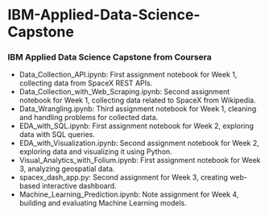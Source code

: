 # IBM-Applied-Data-Science-Capstone

### IBM Applied Data Science Capstone from Coursera
  
<ul>
<li>Data_Collection_API.ipynb: First assignment notebook for Week 1, collecting data from SpaceX REST APIs.</li>
<li>Data_Collection_with_Web_Scraping.ipynb: Second assignment notebook for Week 1, collecting data related to SpaceX from Wikipedia.</li>
<li>Data_Wrangling.ipynb: Third assignment notebook for Week 1, cleaning and handling problems for collected data.</li>
<li>EDA_with_SQL.ipynb: First assignment notebook for Week 2, exploring data with SQL queries.</li>
<li>EDA_with_Visualization.ipynb: Second assignment notebook for Week 2, exploring data and visualizing it using Python.</li>
<li>Visual_Analytics_with_Folium.ipynb: First assignment notebook for Week 3, analyzing geospatial data.</li>
<li>spacex_dash_app.py: Second assignment for Week 3, creating web-based interactive dashboard.</li>
<li>Machine_Learning_Prediction.ipynb: Note assignment for Week 4, building and evaluating Machine Learning models.</li>
</ul>
